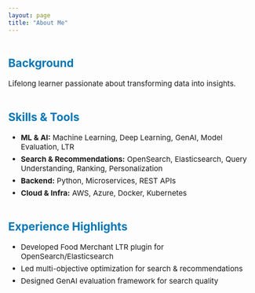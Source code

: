 ```yaml
---
layout: page
title: "About Me"
---
```


<style>
.about-section {
  max-width: 700px;
  margin: 0 auto;
  font-size: 1.08em;
}
.about-section h2 {
  color: #0077B5;
  margin-top: 2em;
}
.about-section ul {
  margin-bottom: 2em;
}
.about-section li {
  margin-bottom: 0.4em;
}
</style>

<div class="about-section">

## Background

Lifelong learner passionate about transforming data into insights.

## Skills & Tools

- **ML & AI:** Machine Learning, Deep Learning, GenAI, Model Evaluation, LTR
- **Search & Recommendations:** OpenSearch, Elasticsearch, Query Understanding, Ranking, Personalization
- **Backend:** Python, Microservices, REST APIs
- **Cloud & Infra:** AWS, Azure, Docker, Kubernetes

## Experience Highlights

- Developed Food Merchant LTR plugin for OpenSearch/Elasticsearch
- Led multi-objective optimization for search & recommendations
- Designed GenAI evaluation framework for search quality

</div>

